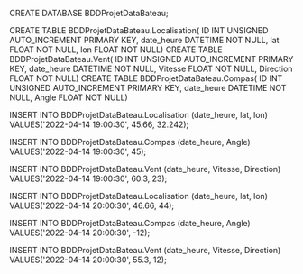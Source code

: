 CREATE DATABASE BDDProjetDataBateau;

CREATE TABLE BDDProjetDataBateau.Localisation(
                        ID INT UNSIGNED AUTO_INCREMENT PRIMARY KEY,
                        date_heure DATETIME NOT NULL,
                        lat FLOAT NOT NULL,
                        lon FLOAT NOT NULL)
CREATE TABLE BDDProjetDataBateau.Vent(
                        ID INT UNSIGNED AUTO_INCREMENT PRIMARY KEY,
                        date_heure DATETIME NOT NULL,
                        Vitesse FLOAT NOT NULL,
                        Direction FLOAT NOT NULL)
CREATE TABLE BDDProjetDataBateau.Compas(
                        ID INT UNSIGNED AUTO_INCREMENT PRIMARY KEY,
                        date_heure DATETIME NOT NULL,
                        Angle FLOAT NOT NULL)
                        
INSERT INTO BDDProjetDataBateau.Localisation
(date_heure, lat, lon)
VALUES('2022-04-14 19:00:30', 45.66, 32.242);

INSERT INTO BDDProjetDataBateau.Compas
(date_heure, Angle)
VALUES('2022-04-14 19:00:30', 45);

INSERT INTO BDDProjetDataBateau.Vent
(date_heure, Vitesse, Direction)
VALUES('2022-04-14 19:00:30', 60.3, 23);

INSERT INTO BDDProjetDataBateau.Localisation
(date_heure, lat, lon)
VALUES('2022-04-14 20:00:30', 46.66, 44);

INSERT INTO BDDProjetDataBateau.Compas
(date_heure, Angle)
VALUES('2022-04-14 20:00:30', -12);

INSERT INTO BDDProjetDataBateau.Vent
(date_heure, Vitesse, Direction)
VALUES('2022-04-14 20:00:30', 55.3, 12);

